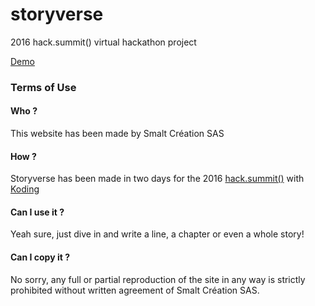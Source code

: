 # storyverse
2016 hack.summit() virtual hackathon project

[Demo](http://161.202.225.124/)

### Terms of Use

#### Who ?

This website has been made by Smalt Création SAS

#### How ?

Storyverse has been made in two days for the 2016 [hack.summit()](https://hacksummit.org/) with [Koding](www.koding.com)

#### Can I use it ?

Yeah sure, just dive in and write a line, a chapter or even a whole story!

#### Can I copy it ?

No sorry, any full or partial reproduction of the site in any way is strictly prohibited without written agreement of Smalt Création SAS.
